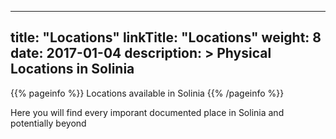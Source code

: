 
---
title: "Locations"
linkTitle: "Locations"
weight: 8
date: 2017-01-04
description: >
  Physical Locations in Solinia
---

{{% pageinfo %}}
Locations available in Solinia
{{% /pageinfo %}}

Here you will find every imporant documented place in Solinia and potentially beyond
